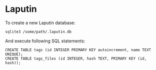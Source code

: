 Laputin
=======
To create a new Laputin database:

    sqlite3 /some/path/.laputin.db

And execute following SQL statements:

    CREATE TABLE tags (id INTEGER PRIMARY KEY autoincrement, name TEXT UNIQUE);
    CREATE TABLE tags_files (id INTEGER, hash TEXT, PRIMARY KEY (id, hash));
